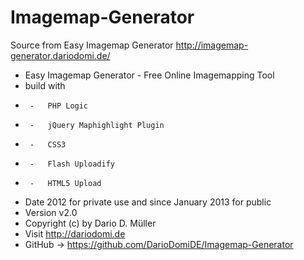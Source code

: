 # Imagemap-Generator
Source from Easy Imagemap Generator http://imagemap-generator.dariodomi.de/

 * Easy Imagemap Generator - Free Online Imagemapping Tool
 * build with
 *		-	PHP Logic
 *		-	jQuery Maphighlight Plugin
 *		-	CSS3
 *		-	Flash Uploadify
 *		-	HTML5 Upload
 * Date 	2012 for private use and since January 2013 for public
 * Version	v2.0
 * Copyright (c) by Dario D. Müller
 * Visit	http://dariodomi.de
 * GitHub -> https://github.com/DarioDomiDE/Imagemap-Generator